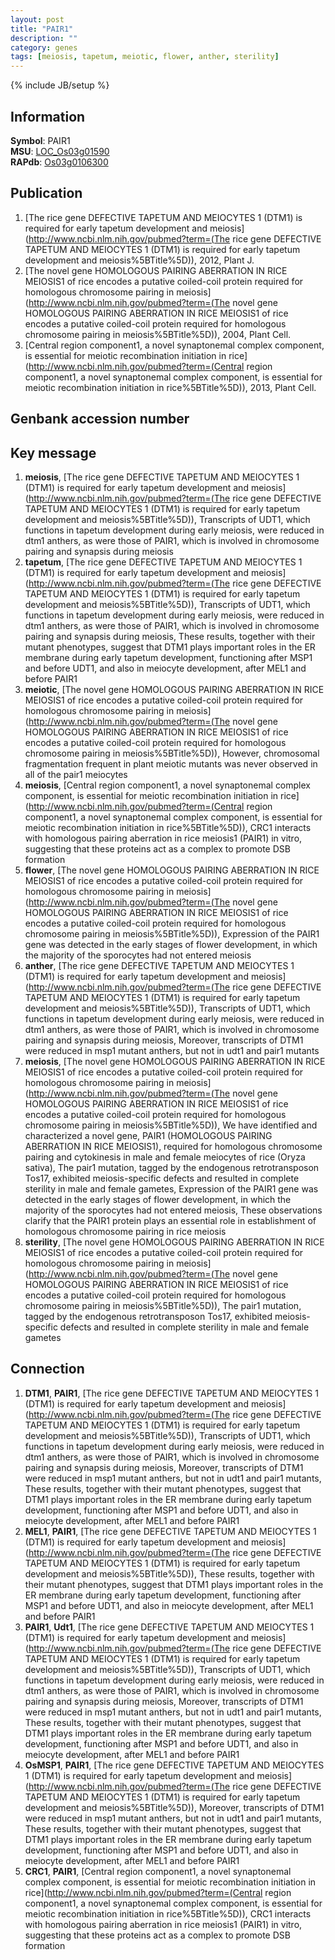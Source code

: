 ```yaml
---
layout: post
title: "PAIR1"
description: ""
category: genes
tags: [meiosis, tapetum, meiotic, flower, anther, sterility]
---
```

{% include JB/setup %}

## Information
__Symbol__: PAIR1  
__MSU__: [LOC_Os03g01590](http://rice.plantbiology.msu.edu/cgi-bin/ORF_infopage.cgi?orf=LOC_Os03g01590)  
__RAPdb__: [Os03g0106300](http://rapdb.dna.affrc.go.jp/viewer/gbrowse_details/irgsp1?name=Os03g0106300)  

## Publication
1. [The rice gene DEFECTIVE TAPETUM AND MEIOCYTES 1 (DTM1) is required for early tapetum development and meiosis](http://www.ncbi.nlm.nih.gov/pubmed?term=(The rice gene DEFECTIVE TAPETUM AND MEIOCYTES 1 (DTM1) is required for early tapetum development and meiosis%5BTitle%5D)), 2012, Plant J.
2. [The novel gene HOMOLOGOUS PAIRING ABERRATION IN RICE MEIOSIS1 of rice encodes a putative coiled-coil protein required for homologous chromosome pairing in meiosis](http://www.ncbi.nlm.nih.gov/pubmed?term=(The novel gene HOMOLOGOUS PAIRING ABERRATION IN RICE MEIOSIS1 of rice encodes a putative coiled-coil protein required for homologous chromosome pairing in meiosis%5BTitle%5D)), 2004, Plant Cell.
3. [Central region component1, a novel synaptonemal complex component, is essential for meiotic recombination initiation in rice](http://www.ncbi.nlm.nih.gov/pubmed?term=(Central region component1, a novel synaptonemal complex component, is essential for meiotic recombination initiation in rice%5BTitle%5D)), 2013, Plant Cell.

## Genbank accession number

## Key message
1. __meiosis__, [The rice gene DEFECTIVE TAPETUM AND MEIOCYTES 1 (DTM1) is required for early tapetum development and meiosis](http://www.ncbi.nlm.nih.gov/pubmed?term=(The rice gene DEFECTIVE TAPETUM AND MEIOCYTES 1 (DTM1) is required for early tapetum development and meiosis%5BTitle%5D)),  Transcripts of UDT1, which functions in tapetum development during early meiosis, were reduced in dtm1 anthers, as were those of PAIR1, which is involved in chromosome pairing and synapsis during meiosis
2. __tapetum__, [The rice gene DEFECTIVE TAPETUM AND MEIOCYTES 1 (DTM1) is required for early tapetum development and meiosis](http://www.ncbi.nlm.nih.gov/pubmed?term=(The rice gene DEFECTIVE TAPETUM AND MEIOCYTES 1 (DTM1) is required for early tapetum development and meiosis%5BTitle%5D)),  Transcripts of UDT1, which functions in tapetum development during early meiosis, were reduced in dtm1 anthers, as were those of PAIR1, which is involved in chromosome pairing and synapsis during meiosis, These results, together with their mutant phenotypes, suggest that DTM1 plays important roles in the ER membrane during early tapetum development, functioning after MSP1 and before UDT1, and also in meiocyte development, after MEL1 and before PAIR1
3. __meiotic__, [The novel gene HOMOLOGOUS PAIRING ABERRATION IN RICE MEIOSIS1 of rice encodes a putative coiled-coil protein required for homologous chromosome pairing in meiosis](http://www.ncbi.nlm.nih.gov/pubmed?term=(The novel gene HOMOLOGOUS PAIRING ABERRATION IN RICE MEIOSIS1 of rice encodes a putative coiled-coil protein required for homologous chromosome pairing in meiosis%5BTitle%5D)),  However, chromosomal fragmentation frequent in plant meiotic mutants was never observed in all of the pair1 meiocytes
4. __meiosis__, [Central region component1, a novel synaptonemal complex component, is essential for meiotic recombination initiation in rice](http://www.ncbi.nlm.nih.gov/pubmed?term=(Central region component1, a novel synaptonemal complex component, is essential for meiotic recombination initiation in rice%5BTitle%5D)),  CRC1 interacts with homologous pairing aberration in rice meiosis1 (PAIR1) in vitro, suggesting that these proteins act as a complex to promote DSB formation
5. __flower__, [The novel gene HOMOLOGOUS PAIRING ABERRATION IN RICE MEIOSIS1 of rice encodes a putative coiled-coil protein required for homologous chromosome pairing in meiosis](http://www.ncbi.nlm.nih.gov/pubmed?term=(The novel gene HOMOLOGOUS PAIRING ABERRATION IN RICE MEIOSIS1 of rice encodes a putative coiled-coil protein required for homologous chromosome pairing in meiosis%5BTitle%5D)),  Expression of the PAIR1 gene was detected in the early stages of flower development, in which the majority of the sporocytes had not entered meiosis
6. __anther__, [The rice gene DEFECTIVE TAPETUM AND MEIOCYTES 1 (DTM1) is required for early tapetum development and meiosis](http://www.ncbi.nlm.nih.gov/pubmed?term=(The rice gene DEFECTIVE TAPETUM AND MEIOCYTES 1 (DTM1) is required for early tapetum development and meiosis%5BTitle%5D)),  Transcripts of UDT1, which functions in tapetum development during early meiosis, were reduced in dtm1 anthers, as were those of PAIR1, which is involved in chromosome pairing and synapsis during meiosis, Moreover, transcripts of DTM1 were reduced in msp1 mutant anthers, but not in udt1 and pair1 mutants
7. __meiosis__, [The novel gene HOMOLOGOUS PAIRING ABERRATION IN RICE MEIOSIS1 of rice encodes a putative coiled-coil protein required for homologous chromosome pairing in meiosis](http://www.ncbi.nlm.nih.gov/pubmed?term=(The novel gene HOMOLOGOUS PAIRING ABERRATION IN RICE MEIOSIS1 of rice encodes a putative coiled-coil protein required for homologous chromosome pairing in meiosis%5BTitle%5D)), We have identified and characterized a novel gene, PAIR1 (HOMOLOGOUS PAIRING ABERRATION IN RICE MEIOSIS1), required for homologous chromosome pairing and cytokinesis in male and female meiocytes of rice (Oryza sativa), The pair1 mutation, tagged by the endogenous retrotransposon Tos17, exhibited meiosis-specific defects and resulted in complete sterility in male and female gametes, Expression of the PAIR1 gene was detected in the early stages of flower development, in which the majority of the sporocytes had not entered meiosis, These observations clarify that the PAIR1 protein plays an essential role in establishment of homologous chromosome pairing in rice meiosis
8. __sterility__, [The novel gene HOMOLOGOUS PAIRING ABERRATION IN RICE MEIOSIS1 of rice encodes a putative coiled-coil protein required for homologous chromosome pairing in meiosis](http://www.ncbi.nlm.nih.gov/pubmed?term=(The novel gene HOMOLOGOUS PAIRING ABERRATION IN RICE MEIOSIS1 of rice encodes a putative coiled-coil protein required for homologous chromosome pairing in meiosis%5BTitle%5D)),  The pair1 mutation, tagged by the endogenous retrotransposon Tos17, exhibited meiosis-specific defects and resulted in complete sterility in male and female gametes

## Connection
1. __DTM1__, __PAIR1__, [The rice gene DEFECTIVE TAPETUM AND MEIOCYTES 1 (DTM1) is required for early tapetum development and meiosis](http://www.ncbi.nlm.nih.gov/pubmed?term=(The rice gene DEFECTIVE TAPETUM AND MEIOCYTES 1 (DTM1) is required for early tapetum development and meiosis%5BTitle%5D)),  Transcripts of UDT1, which functions in tapetum development during early meiosis, were reduced in dtm1 anthers, as were those of PAIR1, which is involved in chromosome pairing and synapsis during meiosis, Moreover, transcripts of DTM1 were reduced in msp1 mutant anthers, but not in udt1 and pair1 mutants, These results, together with their mutant phenotypes, suggest that DTM1 plays important roles in the ER membrane during early tapetum development, functioning after MSP1 and before UDT1, and also in meiocyte development, after MEL1 and before PAIR1
2. __MEL1__, __PAIR1__, [The rice gene DEFECTIVE TAPETUM AND MEIOCYTES 1 (DTM1) is required for early tapetum development and meiosis](http://www.ncbi.nlm.nih.gov/pubmed?term=(The rice gene DEFECTIVE TAPETUM AND MEIOCYTES 1 (DTM1) is required for early tapetum development and meiosis%5BTitle%5D)),  These results, together with their mutant phenotypes, suggest that DTM1 plays important roles in the ER membrane during early tapetum development, functioning after MSP1 and before UDT1, and also in meiocyte development, after MEL1 and before PAIR1
3. __PAIR1__, __Udt1__, [The rice gene DEFECTIVE TAPETUM AND MEIOCYTES 1 (DTM1) is required for early tapetum development and meiosis](http://www.ncbi.nlm.nih.gov/pubmed?term=(The rice gene DEFECTIVE TAPETUM AND MEIOCYTES 1 (DTM1) is required for early tapetum development and meiosis%5BTitle%5D)),  Transcripts of UDT1, which functions in tapetum development during early meiosis, were reduced in dtm1 anthers, as were those of PAIR1, which is involved in chromosome pairing and synapsis during meiosis, Moreover, transcripts of DTM1 were reduced in msp1 mutant anthers, but not in udt1 and pair1 mutants, These results, together with their mutant phenotypes, suggest that DTM1 plays important roles in the ER membrane during early tapetum development, functioning after MSP1 and before UDT1, and also in meiocyte development, after MEL1 and before PAIR1
4. __OsMSP1__, __PAIR1__, [The rice gene DEFECTIVE TAPETUM AND MEIOCYTES 1 (DTM1) is required for early tapetum development and meiosis](http://www.ncbi.nlm.nih.gov/pubmed?term=(The rice gene DEFECTIVE TAPETUM AND MEIOCYTES 1 (DTM1) is required for early tapetum development and meiosis%5BTitle%5D)),  Moreover, transcripts of DTM1 were reduced in msp1 mutant anthers, but not in udt1 and pair1 mutants, These results, together with their mutant phenotypes, suggest that DTM1 plays important roles in the ER membrane during early tapetum development, functioning after MSP1 and before UDT1, and also in meiocyte development, after MEL1 and before PAIR1
5. __CRC1__, __PAIR1__, [Central region component1, a novel synaptonemal complex component, is essential for meiotic recombination initiation in rice](http://www.ncbi.nlm.nih.gov/pubmed?term=(Central region component1, a novel synaptonemal complex component, is essential for meiotic recombination initiation in rice%5BTitle%5D)),  CRC1 interacts with homologous pairing aberration in rice meiosis1 (PAIR1) in vitro, suggesting that these proteins act as a complex to promote DSB formation


